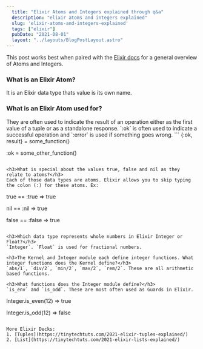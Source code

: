 ```yaml
---
  title: "Elixir Atoms and Integers explained through q&a"
  description: "elixir atoms and integers explained"
  slug: 'elixir-atoms-and-integers-explained'
  tags: ["elixir"]
  pubDate: "2021-08-01"
  layout: "../layouts/BlogPostLayout.astro"
---
```


This post works best when paired with the [Elixir docs](https://elixir-lang.org/getting-started/basic-types.html) for a general overview of Atoms and Integers.

<h3>What is an Elixir Atom?</h3>
It is an Elixir data type thats value is its own name.

<h3>What is an Elixir Atom used for?</h3>
They are often used to indicate the result of an operation either as the first value of a tuple or as a standalone response. `:ok` is often used to indicate a successful operation and `:error` is used if something goes wrong.
```
{:ok, result} = some_function()

:ok = some_other_function()
```

<h3>What is special about the values true, false and nil as they relate to atoms?</h3>
Each of those data types are atoms. Elixir allows you to skip typing the colon (:) for these atoms. Ex:
```
true == :true
=> true

nil == :nil
=> true

false == :false
=> true
```

<h3>Which data type represents whole numbers in Elixir Integer or Float?</h3>
`Integer`. `Float` is used for fractional numbers.

<h3>The Kernel and Integer module each define integer functions. What integer functions does the Kernel define?</h3>
`abs/1`, `div/2`, `min/2`, `max/2`, `rem/2`. These are all arithmetic based functions.

<h3>What functions does the Integer module define?</h3>
`is_env` and `is_odd`. These are most often used as Guards in Elixir.
```
Integer.is_even(12)
=> true

Integer.is_odd(12)
=> false
```

More Elixir Decks:
1. [Tuples](https://tinytechtuts.com/2021-elixir-tuples-explained/)
2. [List](https://tinytechtuts.com/2021-elixir-lists-explained/)
